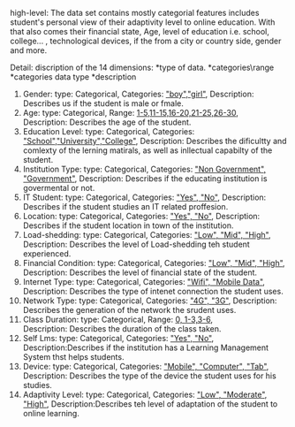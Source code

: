 high-level:
The data set contains mostly categorial features includes student's personal view of their adaptivity level to online education.
With that also comes their financial state, Age, level of education i.e. school, college... , technological devices, if the from a city or country side, gender and more.

Detail: 
discription of the 14 dimensions: 
*type of data.
*categories\range
*categories data type
*description

1. Gender: 
		type: Categorical, 
		Categories: ["boy","girl"](string), 
		Description: Describes us if the student is male or fmale.
2. Age: 
		type: Categorical, 
		Range: [1-5,11-15,16-20,21-25,26-30](String),  
		Description: Describes the age of the student.
3. Education Level: 
		type: Categorical, 
		Categories: ["School","University","College"](string), 
		Description: Describes the dificultty and comlexty of the lerning matirals, as well as inllectual capabilty of the student. 
4. Institution Type: 
		type: Categorical, 
		Categories: ["Non Government", "Government"](String), 
		Description: Describes if the educating institution is govermental or not.
5. IT Student: 
		type: Categorical, 
		Categories: ["Yes", "No"](String), 
		Description: Describes if the student studies an IT related proffesion.
6. Location: 
		type: Categorical, 
		Categories: ["Yes", "No"](String), 
		Description: Describes if the student location in town of the institution.
7. Load-shedding: 
		type: Categorical, 
		Categories: ["Low", "Mid", "High"](String), 
		Description: Describes the level of Load-shedding teh student experienced.
8. Financial Condition: 
		type: Categorical, 
		Categories: ["Low", "Mid", "High"](String), 
		Description: Describes the level of financial state of the student.
9. Internet Type: 
		type: Categorical, 
		Categories: ["Wifi", "Mobile Data"](String), 
		Description: Describes the type of intenet connection the student uses.
10. Network Type: 
		type: Categorical, 
		Categories: ["4G", "3G"](String), 
		Description: Describes the generation of the network the srudent uses.
11. Class Duration: 
		type: Categorical, 
		Range: [0, 1-3,3-6](String),  
		Description: Describes the duration of the class taken.
12. Self Lms: 
		type: Categorical, 
		Categories: ["Yes", "No"](String), 
		Description:Describes if the institution has a Learning Management System thst helps students.
13. Device: 
		type: Categorical, 
		Categories: ["Mobile", "Computer", "Tab"](String), 
		Description: Describes the type of the device the student uses for his studies.
14. Adaptivity Level: 
		type: Categorical, 
		Categories: ["Low", "Moderate", "High"](String), 
		Description:Describes teh level of adaptation of the student to online learning.
